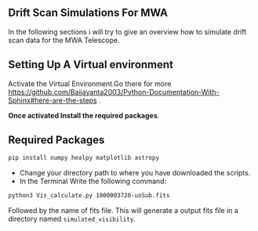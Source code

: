 ## Drift Scan Simulations For MWA

In the following sections i will try to give an overview how to simulate drift scan data for the MWA Telescope.

## Setting Up A Virtual environment

Activate the Virtual Environment.Go there for more https://github.com/Baijayanta2003/Python-Documentation-With-Sphinx#here-are-the-steps .

**Once activated Install the required packages**.

## Required Packages

```bash
pip install numpy healpy matplotlib astropy 

```

- Change your directory path to where you have downloaded the scripts.
- In the Terminal Write the following command:
```bash
python3 Vis_calculate.py 1000003720-unSub.fits
```
Followed by the name of fits file.
This will generate a output fits file in a directory named  `simulated_visibility`.
